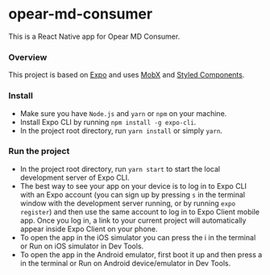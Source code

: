 # opear-md-consumer

This is a React Native app for Opear MD Consumer.

### Overview

This project is based on [Expo](https://expo.io/) and uses [MobX](https://github.com/mobxjs/mobx) and [Styled Components](https://github.com/styled-components/styled-components).

### Install

* Make sure you have `Node.js` and `yarn` or `npm` on your machine.
* Install Expo CLI by running `npm install -g expo-cli`.  
* In the project root directory, run `yarn install` or simply `yarn`.

### Run the project

* In the project root directory, run `yarn start` to start the local development server of Expo CLI.
* The best way to see your app on your device is to log in to Expo CLI with an Expo account (you can sign up by pressing `s` in the terminal window with the development server running, or by running `expo register`) and then use the same account to log in to Expo Client mobile app. Once you log in, a link to your current project will automatically appear inside Expo Client on your phone.
* To open the app in the iOS simulator you can press the i in the terminal or Run on iOS simulator in Dev Tools.
* To open the app in the Android emulator, first boot it up and then press a in the terminal or Run on Android device/emulator in Dev Tools.

